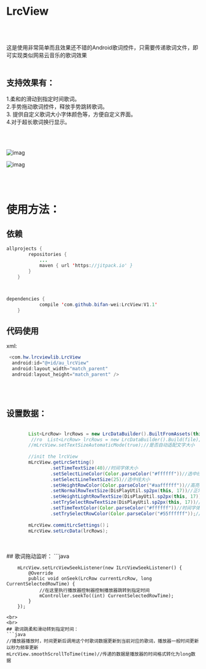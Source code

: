 # LrcView
<br>
<br>

这是使用非常简单而且效果还不错的Android歌词控件，只需要传递歌词文件，即可实现类似网易云音乐的歌词效果
<br>
<br>

 ## 支持效果有：
 
 1.柔和的滑动到指定时间歌词。<br>
 2.手势拖动歌词控件，释放手势跳转歌词。<br>
 3. 提供自定义歌词大小字体颜色等，方便自定义界面。<br>
 4.对于超长歌词换行显示。
 
 <br>
 <br>
 
![imag](https://github.com/bifan-wei/LrcView/blob/master/lrcView.gif)

![imag](https://github.com/bifan-wei/LrcView/blob/master/lrcviewPic.png)

<br>
<br>

# 使用方法：

## 依赖

```java 
allprojects {
		repositories {
			...
			maven { url 'https://jitpack.io' }
		}
	}



dependencies {
	        compile 'com.github.bifan-wei:LrcView:V1.1'
	}
```


## 代码使用

xml:

```java
 <com.hw.lrcviewlib.LrcView
  android:id="@+id/au_lrcView"
  android:layout_width="match_parent"
  android:layout_height="match_parent" />
```
<br>
<br>

## 设置数据：
```java
 
        List<LrcRow> lrcRows = new LrcDataBuilder().BuiltFromAssets(this, "test2.lrc");
         //ro  List<LrcRow> lrcRows = new LrcDataBuilder().Build(file);
        //mLrcView.setTextSizeAutomaticMode(true);//是否自动适配文字大小
	
        //init the lrcView
        mLrcView.getLrcSetting()
                .setTimeTextSize(40)//时间字体大小
                .setSelectLineColor(Color.parseColor("#ffffff"))//选中线颜色
                .setSelectLineTextSize(25)//选中线大小
                .setHeightRowColor(Color.parseColor("#aaffffff"))//高亮字体颜色
                .setNormalRowTextSize(DisPlayUtil.sp2px(this, 17))//正常行字体大小
                .setHeightLightRowTextSize(DisPlayUtil.sp2px(this, 17))//高亮行字体大小
                .setTrySelectRowTextSize(DisPlayUtil.sp2px(this, 17))//尝试选中行字体大小
                .setTimeTextColor(Color.parseColor("#ffffff"))//时间字体颜色
                .setTrySelectRowColor(Color.parseColor("#55ffffff"));//尝试选中字体颜色
		
        mLrcView.commitLrcSettings()；
        mLrcView.setLrcData(lrcRows);
```
<br>
<br>
## 歌词拖动监听：
```java

        mLrcView.setLrcViewSeekListener(new ILrcViewSeekListener() {
            @Override
            public void onSeek(LrcRow currentLrcRow, long CurrentSelectedRowTime) {
                //在这里执行播放器控制器控制播放器跳转到指定时间
                mController.seekTo((int) CurrentSelectedRowTime);
            }
        });
```
<br>
<br>
## 歌词跳柔和滑动转到指定时间：
```java
//播放器播放时，时间更新后调用这个时歌词数据更新到当前对应的歌词，播放器一般时间更新以秒为频率更新
mLrcView.smoothScrollToTime(time)//传递的数据是播放器的时间格式转化为long数据
```
